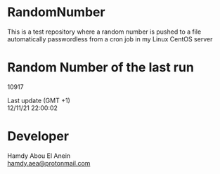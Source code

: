# RandomNumber    
This is a test repository where a random number is pushed to a file automatically passwordless from a cron job in my Linux CentOS server    
# Random Number of the last run   
10917
      
Last update (GMT +1)    
12/11/21 22:00:02
# Developer    
Hamdy Abou El Anein   
hamdy.aea@protonmail.com
